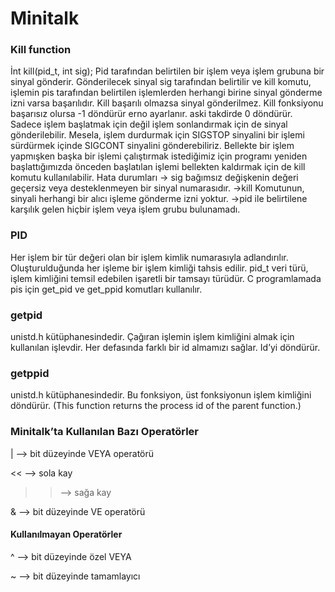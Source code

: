# **Minitalk**

### **Kill function**
İnt kill(pid_t, int sig);
Pid tarafından belirtilen bir işlem veya işlem grubuna bir sinyal gönderir. Gönderilecek sinyal sig tarafından belirtilir ve kill komutu, işlemin pis tarafından belirtilen işlemlerden herhangi birine sinyal gönderme izni varsa başarılıdır. Kill başarılı olmazsa sinyal gönderilmez. Kill fonksiyonu başarısız olursa -1 döndürür erno ayarlanır. aski takdirde 0 döndürür. Sadece işlem başlatmak için değil işlem sonlandırmak için de sinyal gönderilebilir. Mesela, işlem durdurmak için SIGSTOP sinyalini bir işlemi sürdürmek içinde SIGCONT sinyalini gönderebiliriz. Bellekte bir işlem yapmışken başka bir işlemi çalıştırmak istediğimiz için programı yeniden başlattığımızda önceden başlatılan işlemi bellekten kaldırmak için de kill komutu kullanılabilir.
Hata durumları
-> sig bağımsız değişkenin değeri geçersiz veya desteklenmeyen bir sinyal numarasıdır.
->kill Komutunun, sinyali herhangi bir alıcı işleme gönderme izni yoktur.
->pid ile belirtilene karşılık gelen hiçbir işlem veya işlem grubu bulunamadı.

### **PID**
Her işlem bir tür değeri olan bir işlem kimlik numarasıyla adlandırılır. Oluşturulduğunda her işleme bir işlem kimliği tahsis edilir. pid_t veri türü, işlem kimliğini temsil edebilen işaretli bir tamsayı türüdür.
C programlamada pis için get_pid ve get_ppid komutları kullanılır.

### **getpid**
unistd.h kütüphanesindedir.
Çağıran işlemin işlem kimliğini almak için kullanılan işlevdir. Her defasında farklı bir id almamızı sağlar. Id’yi döndürür.

### **getppid**
unistd.h kütüphanesindedir.
Bu fonksiyon, üst fonksiyonun işlem kimliğini döndürür. (This function returns the process id of the parent function.)

### **Minitalk’ta Kullanılan Bazı Operatörler**

  | 	—> bit düzeyinde VEYA operatörü
  
  <<	—> sola kay

  >>	—> sağa kay

  &	—> bit düzeyinde VE operatörü


#### **Kullanılmayan Operatörler**

  ^	—> bit düzeyinde özel VEYA

  ~	—> bit düzeyinde tamamlayıcı
